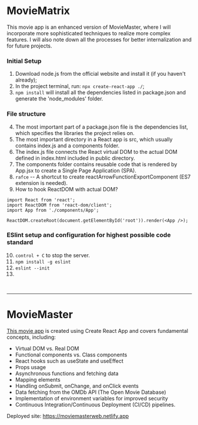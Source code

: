 # MovieMatrix

This movie app is an enhanced version of MovieMaster, where I will incorporate more sophisticated techniques to realize more complex features. I will also note down all the processes for better internalization and for future projects.


### Initial Setup
1. Download node.js from the official website and install it (if you haven't already);
2. In the project terminal, run: `npx create-react-app ./`;
3. `npm install` will install all the dependencies listed in package.json and generate the 'node_modules' folder.
### File structure
4. The most important part of a package.json file is the dependencies list, which specifies the libraries the project relies on. 
5. The most important directory in a React app is src, which usually contains index.js and a components folder. 
6. The index.js file connects the React virtual DOM to the actual DOM defined in index.html included in public directory. 
7. The components folder contains reusable code that is rendered by App.jsx to create a Single Page Application (SPA).
8. `rafce` -- A shortcut to create reactArrowFunctionExportComponent (ES7 extension is needed).
9. How to hook ReactDOM with actual DOM?
```
import React from 'react';
import ReactDOM from 'react-dom/client';
import App from './components/App';

ReactDOM.createRoot(document.getElementById('root')).render(<App />);
```


### ESlint setup and configuration for highest possible code standard 
10. `control + C` to stop the server.
11. `npm install -g eslint`
12. `eslint --init`
13. 



<br />

--------------------------

# MovieMaster

[This movie app](https://moviemasterweb.netlify.app) is created using Create React App and covers fundamental concepts, including:

- Virtual DOM vs. Real DOM
- Functional components vs. Class components
- React hooks such as useState and useEffect
- Props usage
- Asynchronous functions and fetching data
- Mapping elements
- Handling onSubmit, onChange, and onClick events
- Data fetching from the OMDb API (The Open Movie Database)
- Implementation of environment variables for improved security
- Continuous Integration/Continuous Deployment (CI/CD) pipelines.

Deployed site: https://moviemasterweb.netlify.app


<br />

